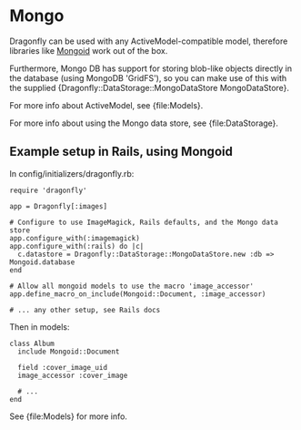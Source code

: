 Mongo
=====
Dragonfly can be used with any ActiveModel-compatible model, therefore libraries like [Mongoid](http://mongoid.org) work out of the box.

Furthermore, Mongo DB has support for storing blob-like objects directly in the database (using MongoDB 'GridFS'),
so you can make use of this with the supplied {Dragonfly::DataStorage::MongoDataStore MongoDataStore}.

For more info about ActiveModel, see {file:Models}.

For more info about using the Mongo data store, see {file:DataStorage}.

Example setup in Rails, using Mongoid
-------------------------------------
In config/initializers/dragonfly.rb:

    require 'dragonfly'

    app = Dragonfly[:images]

    # Configure to use ImageMagick, Rails defaults, and the Mongo data store
    app.configure_with(:imagemagick)
    app.configure_with(:rails) do |c|
      c.datastore = Dragonfly::DataStorage::MongoDataStore.new :db => Mongoid.database
    end

    # Allow all mongoid models to use the macro 'image_accessor'
    app.define_macro_on_include(Mongoid::Document, :image_accessor)

    # ... any other setup, see Rails docs

Then in models:

    class Album
      include Mongoid::Document

      field :cover_image_uid
      image_accessor :cover_image

      # ...
    end

See {file:Models} for more info.
